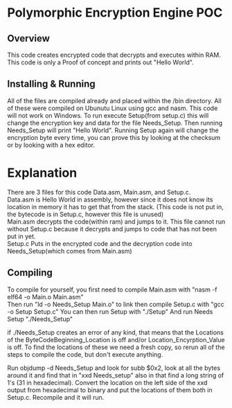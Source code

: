 # Polymorphic Encryption Engine POC
## Overview
This code creates encrypted code that decrypts and executes within RAM. This code is only a Proof of concept and prints out "Hello World".

## Installing & Running
 All of the files are compiled already and placed within the /bin directory. All of these were compiled on Ubunutu Linux using gcc and nasm.
 This code will not work on Windows.
 To run execute Setup(from setup.c) this will change the encryption key and data for the file Needs_Setup. Then running Needs_Setup will print "Hello World".
 Running Setup again will change the encryption byte every time, you can prove this by looking at the checksum or by looking with a hex editor.  

 # Explanation

  There are 3 files for this code Data.asm, Main.asm, and Setup.c.  
  Data.asm is Hello World in assembly, however since it does not know its location in memory it has to get that from the stack. (This code is not put in, the bytecode is in Setup.c, however this file is unused) <br/>
  Main.asm decrypts the code(within ram) and jumps to it.  This file cannot run without Setup.c because it decrypts and jumps to code that has not been put in yet. <br/>
  Setup.c Puts in the encrypted code and the decryption code into Needs_Setup(which comes from Main.asm)
  
 ## Compiling
  
  To compile for yourself, you first need to compile Main.asm with "nasm -f elf64 -o Main.o Main.asm" <br/>
  Then run "ld -o Needs_Setup Main.o" to link
  then compile Setup.c with "gcc -o Setup Setup.c"
  You can then run Setup with "./Setup"
  And run Needs Setup "./Needs_Setup"
  
  if ./Needs_Setup creates an error of any kind, that means that the Locations of the ByteCodeBeginning_Location is off and/or Location_Encyrption_Value is off.
  To find the locations of these we need a fresh copy, so rerun all of the steps to compile the code, but don't execute anything.
  
  Run objdump -d Needs_Setup and look for subb $0x2, look at all the bytes around it and find that in "xxd Needs_setup" also in that find a long string of 1's (31 in hexadecimal).  Convert the location on the left side of the xxd output from hexadecimal to binary and put the locations of them both in Setup.c. Recompile and it will run.
  
